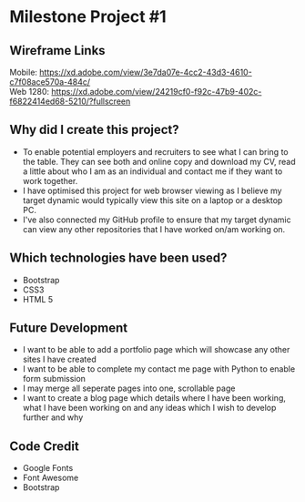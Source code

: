 # Milestone Project #1

## Wireframe Links<br>
Mobile: https://xd.adobe.com/view/3e7da07e-4cc2-43d3-4610-c7f08ace570a-484c/<br>
Web 1280: https://xd.adobe.com/view/24219cf0-f92c-47b9-402c-f6822414ed68-5210/?fullscreen

## Why did I create this project?
<ul>
  <li>To enable potential employers and recruiters to see what I can bring to the table. They can see both and online copy and download my CV, read a little about who I am as an individual and contact me if they want to work together.</li>
  <li>I have optimised this project for web browser viewing as I believe my target dynamic would typically view this site on a laptop or a desktop PC. </li>
  <li>I've also connected my GitHub profile to ensure that my target dynamic can view any other repositories that I have worked on/am working on. </li>
</ul>

## Which technologies have been used?
<ul>
  <li> Bootstrap </li>
  <li> CSS3 </li>
  <li> HTML 5 </li>
</ul>

## Future Development 
<ul>
  <li> I want to be able to add a portfolio page which will showcase any other sites I have created </li>
  <li> I want to be able to complete my contact me page with Python to enable form submission </li>
  <li> I may merge all seperate pages into one, scrollable page </li>
  <li> I want to create a blog page which details where I have been working, what I have been working on and any ideas which I wish to develop further and why </li>
</ul>

## Code Credit
<ul> 
  <li> Google Fonts </li>
  <li> Font Awesome </li>
  <li> Bootstrap </li>
</ul>
